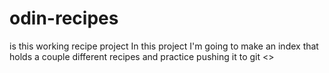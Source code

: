 # odin-recipes
is this working
recipe project
In this project I'm going to make an index that holds a couple different recipes and practice pushing it to git 
<>
